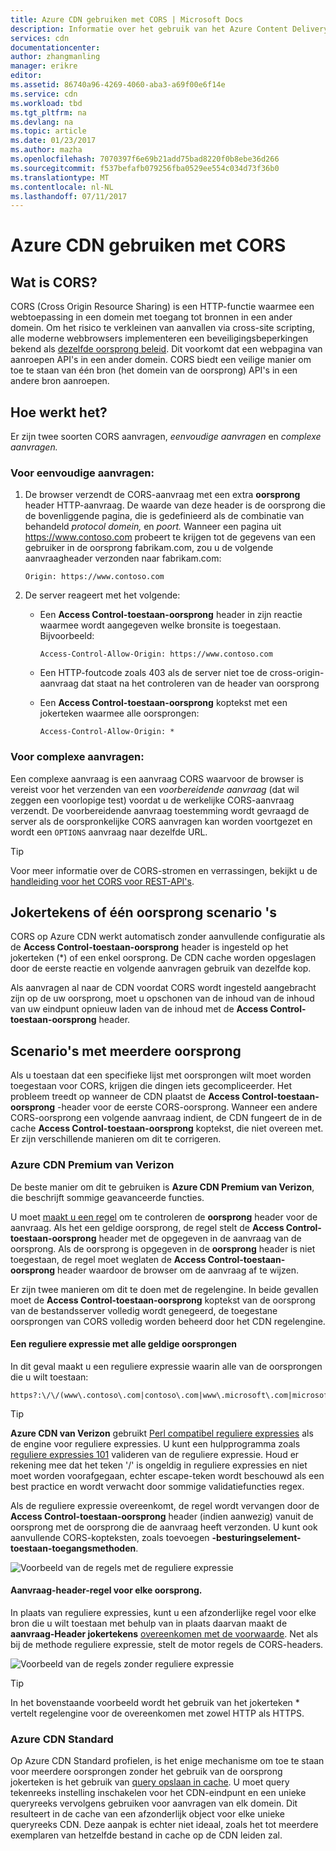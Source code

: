 ```yaml
---
title: Azure CDN gebruiken met CORS | Microsoft Docs
description: Informatie over het gebruik van het Azure Content Delivery Network (CDN) aan met Cross-Origin-Resource delen (CORS).
services: cdn
documentationcenter: 
author: zhangmanling
manager: erikre
editor: 
ms.assetid: 86740a96-4269-4060-aba3-a69f00e6f14e
ms.service: cdn
ms.workload: tbd
ms.tgt_pltfrm: na
ms.devlang: na
ms.topic: article
ms.date: 01/23/2017
ms.author: mazha
ms.openlocfilehash: 7070397f6e69b21add75bad8220f0b8ebe36d266
ms.sourcegitcommit: f537befafb079256fba0529ee554c034d73f36b0
ms.translationtype: MT
ms.contentlocale: nl-NL
ms.lasthandoff: 07/11/2017
---
```

# <a name="using-azure-cdn-with-cors"></a>Azure CDN gebruiken met CORS
## <a name="what-is-cors"></a>Wat is CORS?
CORS (Cross Origin Resource Sharing) is een HTTP-functie waarmee een webtoepassing in een domein met toegang tot bronnen in een ander domein. Om het risico te verkleinen van aanvallen via cross-site scripting, alle moderne webbrowsers implementeren een beveiligingsbeperkingen bekend als [dezelfde oorsprong beleid](http://www.w3.org/Security/wiki/Same_Origin_Policy).  Dit voorkomt dat een webpagina van aanroepen API's in een ander domein.  CORS biedt een veilige manier om toe te staan van één bron (het domein van de oorsprong) API's in een andere bron aanroepen.

## <a name="how-it-works"></a>Hoe werkt het?
Er zijn twee soorten CORS aanvragen, *eenvoudige aanvragen* en *complexe aanvragen.*

### <a name="for-simple-requests"></a>Voor eenvoudige aanvragen:

1. De browser verzendt de CORS-aanvraag met een extra **oorsprong** header HTTP-aanvraag. De waarde van deze header is de oorsprong die de bovenliggende pagina, die is gedefinieerd als de combinatie van behandeld *protocol* *domein,* en *poort.*  Wanneer een pagina uit https://www.contoso.com probeert te krijgen tot de gegevens van een gebruiker in de oorsprong fabrikam.com, zou u de volgende aanvraagheader verzonden naar fabrikam.com:

   `Origin: https://www.contoso.com`

2. De server reageert met het volgende:

   * Een **Access Control-toestaan-oorsprong** header in zijn reactie waarmee wordt aangegeven welke bronsite is toegestaan. Bijvoorbeeld:

     `Access-Control-Allow-Origin: https://www.contoso.com`

   * Een HTTP-foutcode zoals 403 als de server niet toe de cross-origin-aanvraag dat staat na het controleren van de header van oorsprong

   * Een **Access Control-toestaan-oorsprong** koptekst met een jokerteken waarmee alle oorsprongen:

     `Access-Control-Allow-Origin: *`

### <a name="for-complex-requests"></a>Voor complexe aanvragen:

Een complexe aanvraag is een aanvraag CORS waarvoor de browser is vereist voor het verzenden van een *voorbereidende aanvraag* (dat wil zeggen een voorlopige test) voordat u de werkelijke CORS-aanvraag verzendt. De voorbereidende aanvraag toestemming wordt gevraagd de server als de oorspronkelijke CORS aanvragen kan worden voortgezet en wordt een `OPTIONS` aanvraag naar dezelfde URL.

> [!TIP]
> Voor meer informatie over de CORS-stromen en verrassingen, bekijkt u de [handleiding voor het CORS voor REST-API's](https://www.moesif.com/blog/technical/cors/Authoritative-Guide-to-CORS-Cross-Origin-Resource-Sharing-for-REST-APIs/).
>
>

## <a name="wildcard-or-single-origin-scenarios"></a>Jokertekens of één oorsprong scenario 's
CORS op Azure CDN werkt automatisch zonder aanvullende configuratie als de **Access Control-toestaan-oorsprong** header is ingesteld op het jokerteken (*) of een enkel oorsprong.  De CDN cache worden opgeslagen door de eerste reactie en volgende aanvragen gebruik van dezelfde kop.

Als aanvragen al naar de CDN voordat CORS wordt ingesteld aangebracht zijn op de uw oorsprong, moet u opschonen van de inhoud van de inhoud van uw eindpunt opnieuw laden van de inhoud met de **Access Control-toestaan-oorsprong** header.

## <a name="multiple-origin-scenarios"></a>Scenario's met meerdere oorsprong
Als u toestaan dat een specifieke lijst met oorsprongen wilt moet worden toegestaan voor CORS, krijgen die dingen iets gecompliceerder. Het probleem treedt op wanneer de CDN plaatst de **Access Control-toestaan-oorsprong** -header voor de eerste CORS-oorsprong.  Wanneer een andere CORS-oorsprong een volgende aanvraag indient, de CDN fungeert de in de cache **Access Control-toestaan-oorsprong** koptekst, die niet overeen met.  Er zijn verschillende manieren om dit te corrigeren.

### <a name="azure-cdn-premium-from-verizon"></a>Azure CDN Premium van Verizon
De beste manier om dit te gebruiken is **Azure CDN Premium van Verizon**, die beschrijft sommige geavanceerde functies. 

U moet [maakt u een regel](cdn-rules-engine.md) om te controleren de **oorsprong** header voor de aanvraag.  Als het een geldige oorsprong, de regel stelt de **Access Control-toestaan-oorsprong** header met de opgegeven in de aanvraag van de oorsprong.  Als de oorsprong is opgegeven in de **oorsprong** header is niet toegestaan, de regel moet weglaten de **Access Control-toestaan-oorsprong** header waardoor de browser om de aanvraag af te wijzen. 

Er zijn twee manieren om dit te doen met de regelengine.  In beide gevallen moet de **Access Control-toestaan-oorsprong** koptekst van de oorsprong van de bestandsserver volledig wordt genegeerd, de toegestane oorsprongen van CORS volledig worden beheerd door het CDN regelengine.

#### <a name="one-regular-expression-with-all-valid-origins"></a>Een reguliere expressie met alle geldige oorsprongen
In dit geval maakt u een reguliere expressie waarin alle van de oorsprongen die u wilt toestaan: 

    https?:\/\/(www\.contoso\.com|contoso\.com|www\.microsoft\.com|microsoft.com\.com)$

> [!TIP]
> **Azure CDN van Verizon** gebruikt [Perl compatibel reguliere expressies](http://pcre.org/) als de engine voor reguliere expressies.  U kunt een hulpprogramma zoals [reguliere expressies 101](https://regex101.com/) valideren van de reguliere expressie.  Houd er rekening mee dat het teken '/' is ongeldig in reguliere expressies en niet moet worden voorafgegaan, echter escape-teken wordt beschouwd als een best practice en wordt verwacht door sommige validatiefuncties regex.
> 
> 

Als de reguliere expressie overeenkomt, de regel wordt vervangen door de **Access Control-toestaan-oorsprong** header (indien aanwezig) vanuit de oorsprong met de oorsprong die de aanvraag heeft verzonden.  U kunt ook aanvullende CORS-kopteksten, zoals toevoegen **-besturingselement-toestaan-toegangsmethoden**.

![Voorbeeld van de regels met de reguliere expressie](./media/cdn-cors/cdn-cors-regex.png)

#### <a name="request-header-rule-for-each-origin"></a>Aanvraag-header-regel voor elke oorsprong.
In plaats van reguliere expressies, kunt u een afzonderlijke regel voor elke bron die u wilt toestaan met behulp van in plaats daarvan maakt de **aanvraag-Header jokertekens** [overeenkomen met de voorwaarde](https://msdn.microsoft.com/library/mt757336.aspx#Anchor_1). Net als bij de methode reguliere expressie, stelt de motor regels de CORS-headers. 

![Voorbeeld van de regels zonder reguliere expressie](./media/cdn-cors/cdn-cors-no-regex.png)

> [!TIP]
> In het bovenstaande voorbeeld wordt het gebruik van het jokerteken * vertelt regelengine voor de overeenkomen met zowel HTTP als HTTPS.
> 
> 

### <a name="azure-cdn-standard"></a>Azure CDN Standard
Op Azure CDN Standard profielen, is het enige mechanisme om toe te staan voor meerdere oorsprongen zonder het gebruik van de oorsprong jokerteken is het gebruik van [query opslaan in cache](cdn-query-string.md).  U moet query tekenreeks instelling inschakelen voor het CDN-eindpunt en een unieke queryreeks vervolgens gebruiken voor aanvragen van elk domein. Dit resulteert in de cache van een afzonderlijk object voor elke unieke queryreeks CDN. Deze aanpak is echter niet ideaal, zoals het tot meerdere exemplaren van hetzelfde bestand in cache op de CDN leiden zal.  


